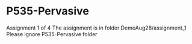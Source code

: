 # P535-Pervasive
Assignment 1 of 4 
The assignment is in folder DemoAug28/assignment_1
Please ignore P535-Pervasive folder
